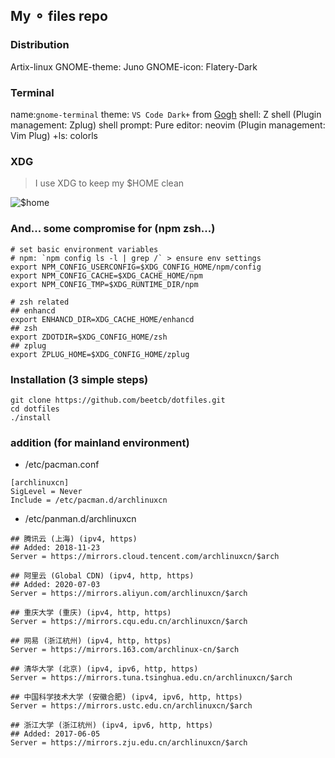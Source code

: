 ## My ⚬ files repo

### Distribution

Artix-linux
GNOME-theme: Juno
GNOME-icon: Flatery-Dark

### Terminal

name:`gnome-terminal`
theme: `VS Code Dark+` from [Gogh](https://github.com/Mayccoll/Gogh)
shell: Z shell (Plugin management: Zplug)
shell prompt: Pure
editor: neovim (Plugin management: Vim Plug)
+ls: colorls

### XDG

> I use XDG to keep my \$HOME clean

![$home](https://i.imgur.com/SX9Y7nt.png)

### And... some compromise for (npm zsh...)

```shell
# set basic environment variables
# npm: `npm config ls -l | grep /` > ensure env settings
export NPM_CONFIG_USERCONFIG=$XDG_CONFIG_HOME/npm/config
export NPM_CONFIG_CACHE=$XDG_CACHE_HOME/npm
export NPM_CONFIG_TMP=$XDG_RUNTIME_DIR/npm

# zsh related
## enhancd
export ENHANCD_DIR=XDG_CACHE_HOME/enhancd
## zsh
export ZDOTDIR=$XDG_CONFIG_HOME/zsh
## zplug
export ZPLUG_HOME=$XDG_CONFIG_HOME/zplug
```

### Installation (3 simple steps)

```shell
git clone https://github.com/beetcb/dotfiles.git
cd dotfiles
./install
```

### addition (for mainland environment)
- /etc/pacman.conf
```shell
[archlinuxcn]
SigLevel = Never
Include = /etc/pacman.d/archlinuxcn
```

- /etc/panman.d/archlinuxcn
```shell
## 腾讯云 (上海) (ipv4, https)
## Added: 2018-11-23
Server = https://mirrors.cloud.tencent.com/archlinuxcn/$arch

## 阿里云 (Global CDN) (ipv4, http, https)
## Added: 2020-07-03
Server = https://mirrors.aliyun.com/archlinuxcn/$arch

## 重庆大学 (重庆) (ipv4, http, https)
Server = https://mirrors.cqu.edu.cn/archlinuxcn/$arch

## 网易 (浙江杭州) (ipv4, http, https)
Server = https://mirrors.163.com/archlinux-cn/$arch

## 清华大学 (北京) (ipv4, ipv6, http, https)
Server = https://mirrors.tuna.tsinghua.edu.cn/archlinuxcn/$arch

## 中国科学技术大学 (安徽合肥) (ipv4, ipv6, http, https)
Server = https://mirrors.ustc.edu.cn/archlinuxcn/$arch

## 浙江大学 (浙江杭州) (ipv4, ipv6, http, https)
## Added: 2017-06-05
Server = https://mirrors.zju.edu.cn/archlinuxcn/$arch
```

